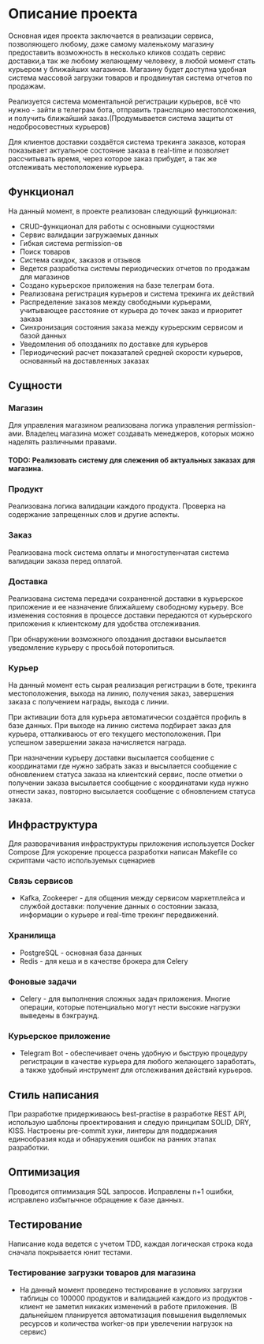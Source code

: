 # Описание проекта

Основная идея проекта заключается в реализации сервиса, позволяющего любому, даже самому маленькому магазину предоставить возможность
в несколько кликов создать сервис доставки,а так же любому желающему человеку, в любой момент стать курьером у ближайших
магазинов. Магазину будет доступна удобная система массовой загрузки товаров и продвинутая система отчетов по продажам.

Реализуется система моментальной регистрации курьеров, всё что нужно - зайти в телеграм бота, отправить трансляцию местоположения,
и получить ближайший заказ.(Продумывается система защиты от недобросовестных курьеров)

Для клиентов доставки создаётся система трекинга заказов, которая показывает актуальное состояние заказа в real-time и позволяет рассчитывать
время, через которое заказ прибудет, а так же отслеживать местоположение курьера.



## Функционал

На данный момент, в проекте реализован следующий функционал:
- CRUD-функционал для работы с основными сущностями
- Сервис валидации загружаемых данных
- Гибкая система permission-ов
- Поиск товаров
- Система скидок, заказов и отзывов
- Ведется разработка системы периодических отчетов по продажам для магазинов
- Создано курьерское приложения на базе телеграм бота.
- Реализована регистрация курьеров и система трекинга их действий
- Распределение заказов между свободными курьерами, учитывающее расстояние от курьера до точек заказ и приоритет заказа
- Синхронизация состояния заказа между курьерским сервисом и базой данных
- Уведомления об опозданиях по доставке для курьеров
- Периодический расчет показаталей средней скорости курьеров, основанный на доставленных заказах

## Сущности

### Магазин

Для управления магазином реализована логика управления permission-ами. Владелец магазина может создавать менеджеров, которых можно наделять различными правами.
#### TODO: Реализовать систему для слежения об актуальных заказах для магазина.

### Продукт

Реализована логика валидации каждого продукта. Проверка на содержание запрещенных слов и другие аспекты.

### Заказ

Реализована mock система оплаты и многоступенчатая система валидации заказа перед оплатой.

### Доставка
Реализована система передачи сохраненной доставки в курьерское приложение и ее назначение ближайшему свободному курьеру.
Все изменения состояния в процессе доставки передаются от курьерского приложения к клиентскому для удобства отслеживания.

При обнаружении возможного опоздания доставки высылается уведомление курьеру с просьбой поторопиться.

### Курьер

На данный момент есть сырая реализация регистрации в боте, трекинга местоположения, выхода на линию, получения заказ,
завершения заказа с получением награды, выхода с линии.

При активации бота для курьера автоматически создаётся профиль в базе данных. При выходе на линию система подбирает заказ
для курьера, отталкиваюсь от его текущего местоположения. При успешном завершении заказа начисляется награда.

При назначении курьеру доставки высылается сообщение с координатами где нужно забрать заказ и высылается сообщение с обновлением статуса заказа на
клиентский сервис, после отметки о получении заказа высылается сообщение с координатами куда нужно отнести заказ, повторно высылается сообщение с обновлением статуса заказа.


## Инфраструктура

Для разворачивания инфраструктуры приложения используется Docker Compose
Для ускорение процесса разработки написан Makefile со скриптами часто используемых сценариев

### Связь сервисов

- Kafka, Zookeeper - для общения между сервисом маркетплейса и службой доставки: получение данных о состоянии заказа, информации о курьере
и real-time трекинг передвижений.

### Хранилища

- PostgreSQL - основная база данных
- Redis - для кеша и в качестве брокера для Celery

### Фоновые задачи

- Celery - для выполнения сложных задач приложения. Многие операции, которые потенциально могут нести высокие
нагрузки выведены в бэкграунд.

### Курьерское приложение

- Telegram Bot - обеспечивает очень удобную и быструю процедуру регистрации в качестве курьера для любого желающего заработать, а также
удобный инструмент для отслеживания действий курьеров.

## Стиль написания

При разработке придерживаюсь best-practise в разработке REST API, использую шаблоны проектирования и следую принципам SOLID, DRY, KISS.
Настроены pre-commit хуки, линтеры для поддержания единообразия кода и обнаружения ошибок на ранних этапах разработки.

## Оптимизация

Проводится оптимизация SQL запросов.
Исправлены n+1 ошибки, исправлено избытычное обращение к базе данных.

## Тестирование

Написание кода ведется с учетом TDD, каждая логическая строка кода сначала покрывается юнит тестами.

### Тестирование загрузки товаров для магазина
- На данный момент проведено тестирование в условиях загрузки таблицы со 100000 продуктов и
валидацией каждого из продуктов - клиент не заметил никаких изменений в работе приложения. (В дальнейшем планируется автоматизация
повышения выделяемых ресурсов и количества worker-ов при увелечении нагрузок на сервис)
